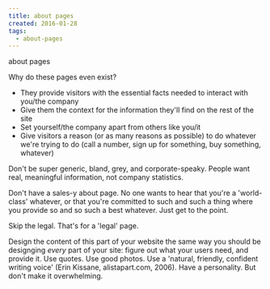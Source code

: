 ```yaml
---
title: about pages
created: 2016-01-28
tags:
  - about-pages
---
```


about pages

Why do these pages even exist?

* They provide visitors with the essential facts needed to interact with
  you/the company
* Give them the context for the information they'll find on the rest of the
  site
* Set yourself/the company apart from others like you/it
* Give visitors a reason (or as many reasons as possible) to do whatever we're
  trying to do (call a number, sign up for something, buy something, whatever)

Don't be super generic, bland, grey, and corporate-speaky. People want real,
meaningful information, not company statistics.

Don't have a sales-y about page. No one wants to hear that you're a
'world-class' whatever, or that you're committed to such and such a thing
where you provide so and so such a best whatever. Just get to the point.

Skip the legal. That's for a 'legal' page.

Design the content of this part of your website the same way you should be
designging _every_ part of your site: figure out what your users need, and
provide it. Use quotes. Use good photos. Use a 'natural, friendly, confident
writing voice' (Erin Kissane, alistapart.com, 2006). Have a personality. But
don't make it overwhelming.

